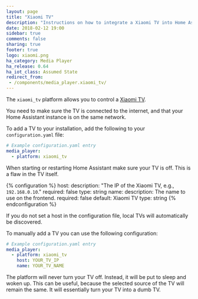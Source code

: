 ```yaml
---
layout: page
title: "Xiaomi TV"
description: "Instructions on how to integrate a Xiaomi TV into Home Assistant."
date: 2018-02-12 19:00
sidebar: true
comments: false
sharing: true
footer: true
logo: xiaomi.png
ha_category: Media Player
ha_release: 0.64
ha_iot_class: Assumed State
redirect_from:
 - /components/media_player.xiaomi_tv/
---
```


The `xiaomi_tv` platform allows you to control a [Xiaomi TV](http://www.mi.com/en/mitv3s/65flat/).

You need to make sure the TV is connected to the internet, and that your Home Assistant instance is on the same network.

To add a TV to your installation, add the following to your `configuration.yaml` file:

```yaml
# Example configuration.yaml entry
media_player:
  - platform: xiaomi_tv
```

<p class='note warning'>
When starting or restarting Home Assistant make sure your TV is off. This is a flaw in the TV itself.
</p>

{% configuration %}
host:
  description: "The IP of the Xiaomi TV, e.g., `192.168.0.10`."
  required: false
  type: string
name:
  description: The name to use on the frontend.
  required: false
  default: Xiaomi TV
  type: string
{% endconfiguration %}

If you do not set a host in the configuration file, local TVs will automatically be discovered.

To manually add a TV you can use the following configuration:

```yaml
# Example configuration.yaml entry
media_player:
  - platform: xiaomi_tv
    host: YOUR_TV_IP
    name: YOUR_TV_NAME
```

<p class='note info'>
The platform will never turn your TV off. Instead, it will be put to sleep and woken up. This can be useful, because the selected source of the TV will remain the same. It will essentially turn your TV into a dumb TV.
</p>
